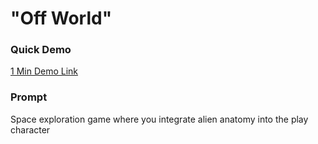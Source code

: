 # "Off World"

### Quick Demo
[1 Min Demo Link](https://www.youtube.com/watch?v=I9-k-yx-beE&ab_channel=YeetleBandeetle)

### Prompt
Space exploration game where you integrate alien anatomy into the play character


